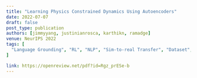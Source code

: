 ```yaml
---
title: "Learning Physics Constrained Dynamics Using Autoencoders"
date: 2022-07-07
draft: false
post_type: publication
authors: [jimmyyang, justinianrosca, karthikn, ramadge]
venue: NeurIPS 2022
tags: [
  "Language Grounding", "RL", "NLP", "Sim-to-real Transfer", "Dataset", "Benchmark"
]

link: https://openreview.net/pdf?id=Rgz_prESe-b
---
```

